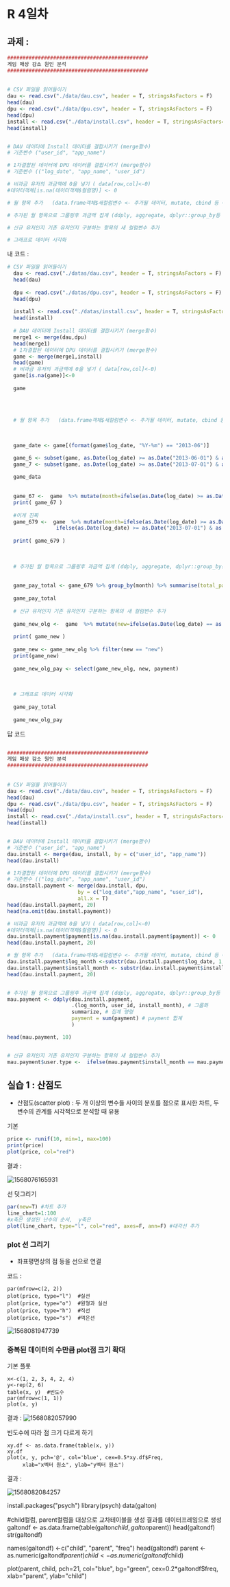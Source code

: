 # R 4일차



## 과제 : 

```R
##############################################
게임 매상 감소 원인 분석
##############################################
 
 
# CSV 파일을 읽어들이기
dau <- read.csv("./data/dau.csv", header = T, stringsAsFactors = F)
head(dau)
dpu <- read.csv("./data/dpu.csv", header = T, stringsAsFactors = F)
head(dpu)
install <- read.csv("./data/install.csv", header = T, stringsAsFactors= F)
head(install)


# DAU 데이터에 Install 데이터를 결합시키기 (merge함수)
# 기준변수 ("user_id", "app_name")

# 1차결합된 데이터에 DPU 데이터를 결합시키기 (merge함수)
# 기준변수 (("log_date", "app_name", "user_id") 

# 비과금 유저의 과금액에 0을 넣기 ( data[row,col]<-0)
#데이터객체[is.na(데이터객체$컬럼명)] <- 0

# 월 항목 추가   (data.frame객체$새컬럼변수 <- 추가될 데이터, mutate, cbind 등 이용)

# 추가된 월 항목으로 그룹핑후 과금액 집계 (ddply, aggregate, dplyr::group_by등 이용)

# 신규 유저인지 기존 유저인지 구분하는 항목의 새 컬럼변수 추가

# 그래프로 데이터 시각화 
```





내 코드 :

```R
# CSV 파일을 읽어들이기
  dau <- read.csv("./datas/dau.csv", header = T, stringsAsFactors = F)
  head(dau)
  
  dpu <- read.csv("./datas/dpu.csv", header = T, stringsAsFactors = F)
  head(dpu)
  
  install <- read.csv("./datas/install.csv", header = T, stringsAsFactors= F)
  head(install)
  
  # DAU 데이터에 Install 데이터를 결합시키기 (merge함수)
  merge1 <- merge(dau,dpu)
  head(merge1)
  # 1차결합된 데이터에 DPU 데이터를 결합시키기 (merge함수)
  game <- merge(merge1,install)
  head(game)
  # 비과금 유저의 과금액에 0을 넣기 ( data[row,col]<-0)
  game[is.na(game)]<-0
  
  game
  
  
  
  
  # 월 항목 추가   (data.frame객체$새컬럼변수 <- 추가될 데이터, mutate, cbind 등 이용)
  

  
  game_date <- game[(format(game$log_date, "%Y-%m") == "2013-06")]

  game_6 <- subset(game, as.Date(log_date) >= as.Date("2013-06-01") & as.Date(log_date) < as.Date("2013-07-01"))
  game_7 <- subset(game, as.Date(log_date) >= as.Date("2013-07-01") & as.Date(log_date) < as.Date("2013-08-01"))
  
  game_data
  
  
  game_67 <-  game  %>% mutate(month=ifelse(as.Date(log_date) >= as.Date("2013-06-01") & as.Date(log_date) < as.Date("2013-07-01") , "06", "07" ) ) 
  print( game_67 )
  
  #이게 진짜 
  game_679 <-  game  %>% mutate(month=ifelse(as.Date(log_date) >= as.Date("2013-06-01") & as.Date(log_date) < as.Date("2013-07-01") , "06", 
                ifelse(as.Date(log_date) >= as.Date("2013-07-01") & as.Date(log_date) < as.Date("2013-08-01") , "07" ,"NULL")))  
                
  print( game_679 )
  
  
  
  # 추가된 월 항목으로 그룹핑후 과금액 집계 (ddply, aggregate, dplyr::group_by등 이용)
  
  
  game_pay_total <- game_679 %>% group_by(month) %>% summarise(total_payment=sum(payment))
  
  game_pay_total
  
  # 신규 유저인지 기존 유저인지 구분하는 항목의 새 컬럼변수 추가
  
  game_new_olg <-  game  %>% mutate(new=ifelse(as.Date(log_date) == as.Date(install_date ) , "new" ,"original"))  
  
  print( game_new )
  
  game_new <- game_new_olg %>% filter(new == "new")
  print(game_new)
  
  game_new_olg_pay <- select(game_new_olg, new, payment)
  
 
  
  # 그래프로 데이터 시각화 
  
  game_pay_total
  
  game_new_olg_pay
```





답 코드 

```R

##############################################
게임 매상 감소 원인 분석
##############################################
 
 
# CSV 파일을 읽어들이기
dau <- read.csv("./data/dau.csv", header = T, stringsAsFactors = F)
head(dau)
dpu <- read.csv("./data/dpu.csv", header = T, stringsAsFactors = F)
head(dpu)
install <- read.csv("./data/install.csv", header = T, stringsAsFactors= F)
head(install)


# DAU 데이터에 Install 데이터를 결합시키기 (merge함수)
# 기준변수 ("user_id", "app_name")
dau.install <- merge(dau, install, by = c("user_id", "app_name"))
head(dau.install)

# 1차결합된 데이터에 DPU 데이터를 결합시키기 (merge함수)
# 기준변수 (("log_date", "app_name", "user_id") 
dau.install.payment <- merge(dau.install, dpu, 
                       by = c("log_date","app_name", "user_id"), 
                       all.x = T)
head(dau.install.payment, 20)
head(na.omit(dau.install.payment))

# 비과금 유저의 과금액에 0을 넣기 ( data[row,col]<-0)
#데이터객체[is.na(데이터객체$컬럼명)] <- 0
dau.install.payment$payment[is.na(dau.install.payment$payment)] <- 0
head(dau.install.payment, 20)

# 월 항목 추가   (data.frame객체$새컬럼변수 <- 추가될 데이터, mutate, cbind 등 이용)
dau.install.payment$log_month <-substr(dau.install.payment$log_date, 1, 7)
dau.install.payment$install_month <- substr(dau.install.payment$install_date, 1, 7)
head(dau.install.payment, 20)


# 추가된 월 항목으로 그룹핑후 과금액 집계 (ddply, aggregate, dplyr::group_by등 이용)
mau.payment <- ddply(dau.install.payment,
                     .(log_month, user_id, install_month), # 그룹화
                     summarize, # 집계 명령
                     payment = sum(payment) # payment 합계
                     )

head(mau.payment, 10)


# 신규 유저인지 기존 유저인지 구분하는 항목의 새 컬럼변수 추가
mau.payment$user.type <-  ifelse(mau.payment$install_month == mau.payment$log_month, "new", "old")
```





## 실습 1 : 산점도

- 산점도(scatter plot) : 두 개 이상의 변수들 사이의 분포를 점으로 표시한 차트, 두 변수의 관계를 시각적으로 분석할 때 유용





기본 

```R
price <- runif(10, min=1, max=100)
print(price)
plot(price, col="red")
```



결과 : 

![1568076165931](assets/1568076165931.png)





선 덧그리기



```R
par(new=T) #차트 추가
line_chart=1:100
#x축은 생성된 난수의 순서,  y축은 
plot(line_chart, type="l", col="red", axes=F, ann=F) #대각선 추가 
```







### plot 선 그리기



- 좌표평면상의 점 등을 선으로 연결

코드 :

```
par(mfrow=c(2, 2))
plot(price, type="l")  #실선
plot(price, type="o")  #원형과 실선
plot(price, type="h")  #직선
plot(price, type="s")  #꺽은선
```





![1568081947739](assets/1568081947739.png)





### 중복된 데이터의 수만큼 plot점 크기 확대

기본 플롯

```
x<-c(1, 2, 3, 4, 2, 4)
y<-rep(2, 6)
table(x, y)  #빈도수
par(mfrow=c(1, 1))
plot(x, y)
```



결과 : ![1568082057990](assets/1568082057990.png)





빈도수에 따라 점 크기 다르게 하기

```
xy.df <- as.data.frame(table(x, y))
xy.df
plot(x, y, pch='@', col='blue', cex=0.5*xy.df$Freq, 
     xlab="x벡터 원소", ylab="y벡터 원소")
```



결과 : 

![1568082084257](assets/1568082084257.png)





install.packages("psych")
library(psych)
data(galton)

#child컬럼, parent컬럼을 대상으로 교차테이블을 생성 결과를 데이터프레임으로 생성
galtondf <- as.data.frame(table(galton$child, galton$parent))
head(galtondf)
str(galtondf)

names(galtondf) <-c("child", "parent", "freq")
head(galtondf)
parent <- as.numeric(galtondf$parent)
child <- as.numeric(galtondf$child)

plot(parent, child, pch=21, col="blue", bg="green", 
     cex=0.2*galtondf$freq, xlab="parent", ylab="child")